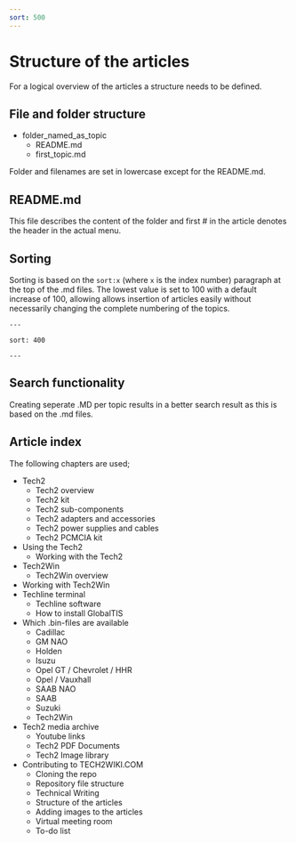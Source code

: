 ```yaml
---
sort: 500
---
```

# Structure of the articles

For a logical overview of the articles a structure needs to be defined.

## File and folder structure
* folder_named_as_topic
    * README.md
    * first_topic.md

Folder and filenames are set in lowercase except for the README.md.

## README.md

This file describes the content of the folder and first \# in the article denotes the header in the actual menu.

## Sorting

Sorting is based on the `sort:x` (where `x` is the index number) paragraph at the top of the .md files. The lowest value is set to 100 with a default increase of 100, allowing allows insertion of articles easily without necessarily changing the complete numbering of the topics.

```
---

sort: 400

---
```

## Search functionality

Creating seperate .MD per topic results in a better search result as this is based on the .md files. 

## Article index

The following chapters are used;

*   Tech2
    *   Tech2 overview
    *   Tech2 kit
    *   Tech2 sub-components
    *   Tech2 adapters and accessories
    *   Tech2 power supplies and cables
    *   Tech2 PCMCIA kit
*   Using the Tech2
    *   Working with the Tech2
*   Tech2Win
    *   Tech2Win overview
*   Working with Tech2Win
*   Techline terminal
    *   Techline software
    *   How to install GlobalTIS
*   Which .bin-files are available
    *   Cadillac
    *   GM NAO
    *   Holden
    *   Isuzu
    *   Opel GT / Chevrolet / HHR
    *   Opel / Vauxhall
    *   SAAB NAO
    *   SAAB
    *   Suzuki
    *   Tech2Win
*   Tech2 media archive
    *   Youtube links
    *   Tech2 PDF Documents
    *   Tech2 Image library
*   Contributing to TECH2WIKI.COM
    *   Cloning the repo
    *   Repository file structure
    *   Technical Writing
    *   Structure of the articles
    *   Adding images to the articles
    *   Virtual meeting room
    *   To-do list